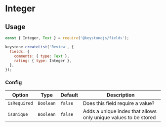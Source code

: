 <!--[meta]
section: api
subSection: @keystonejs/fields
title: Integer
[meta]-->

# Integer

## Usage

```js
const { Integer, Text } = require('@keystonejs/fields');

keystone.createList('Review', {
  fields: {
    comments: { type: Text },
    rating: { type: Integer },
  },
});
```

### Config

| Option       | Type      | Default | Description                                                     |
| ------------ | --------- | ------- | --------------------------------------------------------------- |
| `isRequired` | `Boolean` | `false` | Does this field require a value?                                |
| `isUnique`   | `Boolean` | `false` | Adds a unique index that allows only unique values to be stored |

